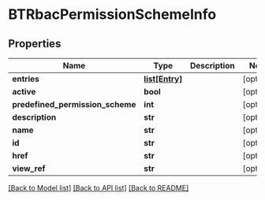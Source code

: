 # BTRbacPermissionSchemeInfo

## Properties
Name | Type | Description | Notes
------------ | ------------- | ------------- | -------------
**entries** | [**list[Entry]**](Entry.md) |  | [optional] 
**active** | **bool** |  | [optional] 
**predefined_permission_scheme** | **int** |  | [optional] 
**description** | **str** |  | [optional] 
**name** | **str** |  | [optional] 
**id** | **str** |  | [optional] 
**href** | **str** |  | [optional] 
**view_ref** | **str** |  | [optional] 

[[Back to Model list]](../README.md#documentation-for-models) [[Back to API list]](../README.md#documentation-for-api-endpoints) [[Back to README]](../README.md)


